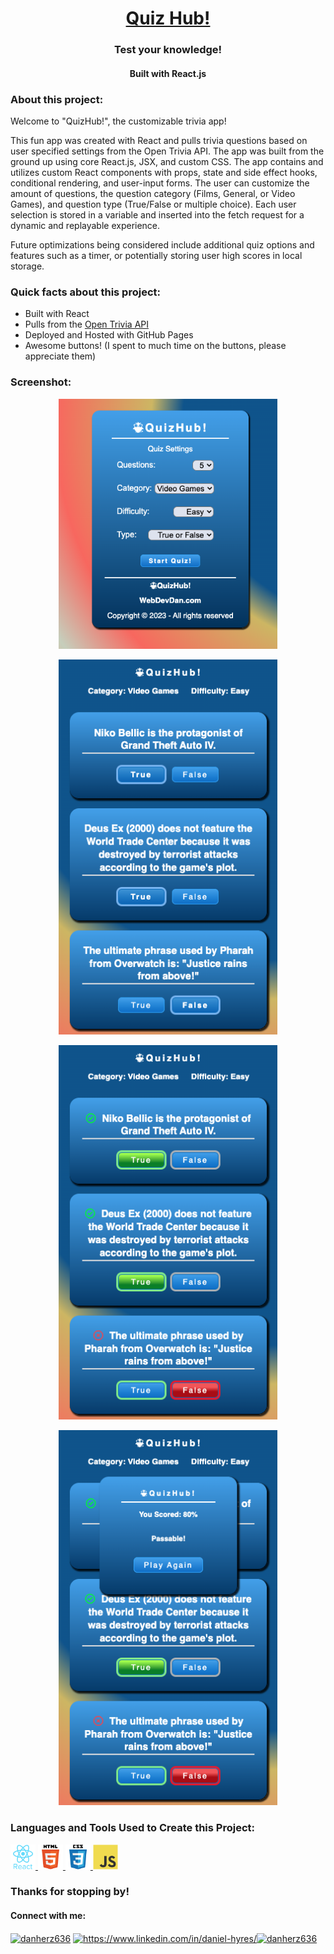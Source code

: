 <h1 align="center"><a href="https://d-herz.github.io/react-quiz-game/">Quiz Hub!</a> </h1>
<h3 align="center">Test your knowledge!</h3>

<h4 align="center"> Built with React.js</h4>


<h3 align="left">About this project:</h3>
<p align="left">
Welcome to "QuizHub!", the customizable trivia app!
</p>
<p alight="left">
 This fun app was created with React and pulls trivia questions based on user specified settings from the Open Trivia API. The app was built from the ground up using core React.js, JSX, and custom CSS. The app contains and utilizes custom React components with props, state and side effect hooks, conditional rendering, and user-input forms. The user can customize the amount of questions, the question category (Films, General, or Video Games), and question type (True/False or multiple choice). Each user selection is stored in a variable and inserted into the fetch request for a dynamic and replayable experience. 
</p>

<p align="left" >
Future optimizations being considered include additional quiz options and features such as a timer, or potentially storing user high scores in local storage.
</p>


<h3 align="left">Quick facts about this project:</h3>
<p align="left">
<ul>
<li>Built with React</li>
<li>Pulls from the <a href="https://opentdb.com/api_config.php">Open Trivia API </a></li> 
<li>Deployed and Hosted with GitHub Pages</li>
<li>Awesome buttons! (I spent to much time on the buttons, please appreciate them) </li> 
</ul>
</p>

<h3 align="left">Screenshot:</h3>

<p align="center">
  <img src="https://github.com/d-herz/react-quiz-game/blob/main/screen-shots/start-quiz.png" alt="screenshot" width= "350" height="auto" />
</p>
<p align="center">
  <img src="https://github.com/d-herz/react-quiz-game/blob/main/screen-shots/answer-select.png" alt="screenshot" width= "350" height="auto" />
</p>
<p align="center">
  <img src="https://github.com/d-herz/react-quiz-game/blob/main/screen-shots/answer-check.png" alt="screenshot" width= "350" height="auto" />
</p>
<p align="center">
  <img src="https://github.com/d-herz/react-quiz-game/blob/main/screen-shots/scoreCard.png" alt="screenshot" width= "350" height="auto" />
</p>

<!-- <p align="center">
  <img src="https://github.com/d-herz/breaking-bad-quotes-client/blob/main/bb-readme.gif" alt="animated" />
</p> -->



<h3 align="left">Languages and Tools Used to Create this Project:</h3>
<p align="left"> 
<a href="https://reactjs.org/" target="_blank" rel="noreferrer"> <img src="https://raw.githubusercontent.com/devicons/devicon/master/icons/react/react-original-wordmark.svg" alt="react" width="40" height="40"/> </a>
<a href="https://www.w3.org/html/" target="_blank" rel="noreferrer"> <img src="https://raw.githubusercontent.com/devicons/devicon/master/icons/html5/html5-original-wordmark.svg" alt="html5" width="40" height="40"/> </a> <a href="https://www.w3schools.com/css/" target="_blank" rel="noreferrer"> <img src="https://raw.githubusercontent.com/devicons/devicon/master/icons/css3/css3-original-wordmark.svg" alt="css3" width="40" height="40"/> </a> <a href="https://developer.mozilla.org/en-US/docs/Web/JavaScript" target="_blank" rel="noreferrer"> <img src="https://raw.githubusercontent.com/devicons/devicon/master/icons/javascript/javascript-original.svg" alt="javascript" width="40" height="40"/> </a>  </p>


<h3 align="left">Thanks for stopping by!</h3>
<h4> Connect with me:</h4>
<p align="left">
<a href="https://twitter.com/danherz636" target="blank"><img align="center" src="https://raw.githubusercontent.com/rahuldkjain/github-profile-readme-generator/master/src/images/icons/Social/twitter.svg" alt="danherz636" height="30" width="40" /></a>
<a href="https://www.linkedin.com/in/d-herz/" target="blank"><img align="center" src="https://raw.githubusercontent.com/rahuldkjain/github-profile-readme-generator/master/src/images/icons/Social/linked-in-alt.svg" alt="https://www.linkedin.com/in/daniel-hyres/" height="30" width="40" /></a><a href="https://www.twitch.tv/herz636/videos" target="blank"><img align="center" src="https://raw.githubusercontent.com/rahuldkjain/github-profile-readme-generator/master/src/images/icons/Social/twitch.svg" alt="danherz636" height="30" width="40" />
</p>





